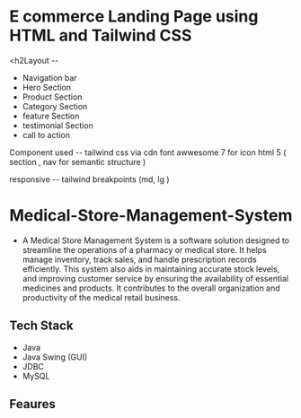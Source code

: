 # E commerce Landing Page using HTML and Tailwind CSS

<h2Layout </h2>-- 
- Navigation bar
- Hero Section
- Product Section
- Category Section
- feature Section
- testimonial Section
- call to action

Component used --
tailwind css via cdn
font awwesome 7 for icon
html 5 ( section , nav for semantic structure )

responsive --
tailwind breakpoints (md, lg )
# Medical-Store-Management-System
- A Medical Store Management System is a software solution designed to streamline the operations of a pharmacy or medical store. It helps manage inventory, track sales, and handle prescription records efficiently. This system also aids in maintaining accurate stock levels, and improving customer service by ensuring the availability of essential medicines and products. It contributes to the overall organization and productivity of the medical retail business.
  
<h2>Tech Stack</h2>

 - Java
- Java Swing (GUI)
- JDBC
- MySQL
<h2>Feaures</h2>
